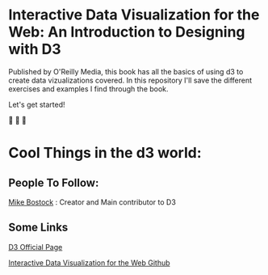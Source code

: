 # Interactive Data Visualization for the Web: An Introduction to Designing with D3

Published by O'Reilly Media, this book has all the basics of using d3 to create data vizualizations covered.
In this repository I'll save the different exercises and examples I find through the book. 

Let's get started! 

:rocket: :rocket: :rocket:
# Cool Things in the d3 world: 

## People To Follow:
[Mike Bostock](https://bost.ocks.org/mike/) : Creator and Main contributor to D3

## Some Links
  [D3 Official Page](https://d3js.org/)
  
  [Interactive Data Visualization for the Web Github](https://github.com/alignedleft)



